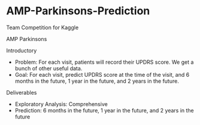 # AMP-Parkinsons-Prediction
Team Competition for Kaggle
 
AMP Parkinsons

Introductory
- Problem: For each visit, patients will record their UPDRS score. We get a bunch of other useful data.
- Goal: For each visit, predict UPDRS score at the time of the visit, and 6 months in the future, 1 year in the future, and 2 years in the future.

Deliverables
- Exploratory Analysis: Comprehensive
- Prediction: 6 months in the future, 1 year in the future, and 2 years in the future
